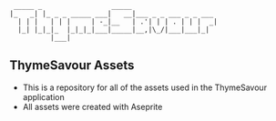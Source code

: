 ```                                             
 _____ _                 _____                     
|_   _| |_ _ _ _____ ___|   __|___ _ _ ___ _ _ ___ 
  | | |   | | |     | -_|__   | .'| | | . | | |  _|
  |_| |_|_|_  |_|_|_|___|_____|__,|\_/|___|___|_|  
          |___|                                    
``` 
## ThymeSavour Assets
* This is a repository for all of the assets used in the ThymeSavour application
* All assets were created with Aseprite